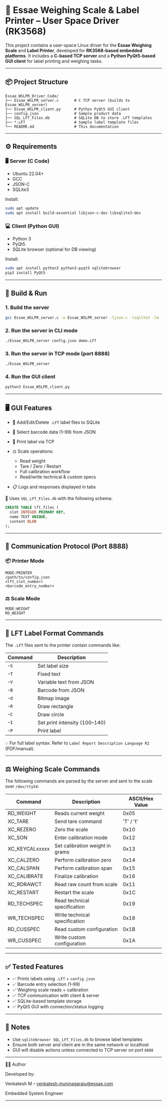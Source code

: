 # 💾 Essae Weighing Scale & Label Printer – User Space Driver (RK3568)

This project contains a user-space Linux driver for the **Essae Weighing Scale** and **Label Printer**, developed for **RK3568-based embedded platforms**. It includes a **C-based TCP server** and a **Python PyQt5-based GUI client** for label printing and weighing tasks.

---

## 📦 Project Structure

```text
Essae_WSLPR_Driver_Code/
├── Essae_WSLPR_server.c       # C TCP server (builds to Essae_WSLPR_server)
├── Essae_WSLPR_client.py      # Python PyQt5 GUI client
├── config.json                # Sample product data
├── SQL_LFT_Files.db           # SQLite DB to store .LFT templates
├── *.LFT                      # Sample label template files
└── README.md                  # This documentation
```

---

## ⚙️ Requirements

### 🖥 Server (C Code)

* Ubuntu 22.04+
* GCC
* JSON-C
* SQLite3

Install:

```bash
sudo apt update
sudo apt install build-essential libjson-c-dev libsqlite3-dev
```

### 💻 Client (Python GUI)

* Python 3
* PyQt5
* SQLite browser (optional for DB viewing)

Install:

```bash
sudo apt install python3 python3-pyqt5 sqlitebrowser
pip3 install PyQt5
```

---

## 🔧 Build & Run

### 1. Build the server

```bash
gcc Essae_WSLPR_server.c -o Essae_WSLPR_server -ljson-c -lsqlite3 -lm
```

### 2. Run the server in CLI mode

```bash
./Essae_WSLPR_server config.json demo.LFT
```

### 3. Run the server in TCP mode (port 8888)

```bash
./Essae_WSLPR_server
```

### 4. Run the GUI client

```bash
python3 Essae_WSLPR_client.py
```

---

## 🖥 GUI Features

* 📂 Add/Edit/Delete `.LFT` label files to SQLite
* 🔢 Select barcode data (1–99) from JSON
* 📨 Print label via TCP
* ⚖️ Scale operations:

  * Read weight
  * Tare / Zero / Restart
  * Full calibration workflow
  * Read/write technical & custom specs
* 📋 Logs and responses displayed in tabs

📂 Uses `SQL_LFT_Files.db` with the following schema:

```sql
CREATE TABLE lft_files (
  slot INTEGER PRIMARY KEY,
  name TEXT UNIQUE,
  content BLOB
);
```

---

## 🔄 Communication Protocol (Port 8888)

### 📦 Printer Mode

```text
MODE:PRINTER
/path/to/config.json
<lft_slot_number>
<barcode_entry_number>
```

### ⚖️ Scale Mode

```text
MODE:WEIGHT
RD_WEIGHT
```

---

## 📜 LFT Label Format Commands

The `.LFT` files sent to the printer contain commands like:

| Command | Description                   |
| ------- | ----------------------------- |
| `~S`    | Set label size                |
| `~T`    | Fixed text                    |
| `~V`    | Variable text from JSON       |
| `~B`    | Barcode from JSON             |
| `~d`    | Bitmap image                  |
| `~R`    | Draw rectangle                |
| `~C`    | Draw circle                   |
| `~I`    | Set print intensity (100–140) |
| `~P`    | Print label                   |

💡 For full label syntax: Refer to `Label Report Description Language R2` (PDF/manual).

---

## ⚖️ Weighing Scale Commands

The following commands are parsed by the server and sent to the scale over `/dev/ttyS4`:

| Command         | Description                     | ASCII/Hex Value |
| --------------- | ------------------------------- | --------------- |
| RD\_WEIGHT      | Reads current weight            | 0x05            |
| XC\_TARE        | Send tare command               | 'T' / 't'       |
| XC\_REZERO      | Zero the scale                  | 0x10            |
| XC\_SON         | Enter calibration mode          | 0x12            |
| XC\_KEYCALxxxxx | Set calibration weight in grams | 0x13            |
| XC\_CALZERO     | Perform calibration zero        | 0x14            |
| XC\_CALSPAN     | Perform calibration span        | 0x15            |
| XC\_CALIBRATE   | Finalize calibration            | 0x16            |
| XC\_RDRAWCT     | Read raw count from scale       | 0x11            |
| XC\_RESTART     | Restart the scale               | 0x1C            |
| RD\_TECHSPEC    | Read technical specification    | 0x19            |
| WR\_TECHSPEC    | Write technical specification   | 0x18            |
| RD\_CUSSPEC     | Read custom configuration       | 0x1B            |
| WR\_CUSSPEC     | Write custom configuration      | 0x1A            |

---

## ✅ Tested Features

* ✅ Prints labels using `.LFT` + `config.json`
* ✅ Barcode entry selection (1–99)
* ✅ Weighing scale reads + calibration
* ✅ TCP communication with client & server
* ✅ SQLite-based template storage
* ✅ PyQt5 GUI with connection/status logging

---

## 📎 Notes

* Use `sqlitebrowser SQL_LFT_Files.db` to browse label templates
* Ensure both server and client are in the same network or localhost
* GUI will disable actions unless connected to TCP server on port `8888`

---

👨‍💼 Author

Developed by:

Venkatesh M – venkatesh.muninagaraju@essae.com

Embedded System Engineer

---
